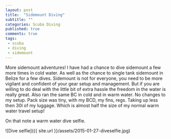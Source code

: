 ```yaml
---
layout: post
title:  "Sidemount Diving"
subtitle: ""
categories: Scuba Diving
published: true
comments: true
tags:
 - scuba
 - diving
 - sidemount
---
```


More sidemount adventures! I have had a chance to dive sidemount a few more times in cold water. As well as the chance to single tank sidemount in Belize for a few dives. Sidemount is not for everyone, you need to be more vigilant and confident of your gear setup and management. But if you are willing to do deal with the little bit of extra hassle the freedom in the water is really great. Also ran the same BC in cold and in warm water. No changes to my setup. Pack size was tiny, with my BCD, my fins, regs. Taking up less then 30l of my luggage. Which is almost half the size of my normal warm water travel setup!

On that note a warm water dive selfie.

![Dive selfie]({{ site.url }}/assets/2015-01-27-diveselfie.jpg)
